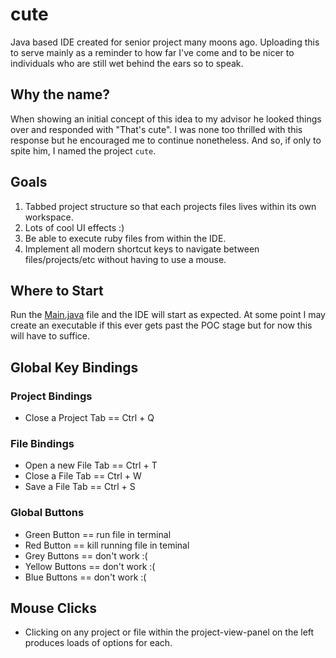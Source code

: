 # cute

Java based IDE created for senior project many moons ago. Uploading this to serve mainly as a reminder to how far I've come and to be nicer to individuals who are still wet behind the ears so to speak.

## Why the name?

When showing an initial concept of this idea to my advisor he looked things over and responded with "That's cute". I was none too thrilled with this response but he encouraged me to continue nonetheless. And so, if only to spite him, I named the project `cute`.

## Goals

1. Tabbed project structure so that each projects files lives within its own workspace.
2. Lots of cool UI effects :)
3. Be able to execute ruby files from within the IDE.
4. Implement all modern shortcut keys to navigate between files/projects/etc without having to use a mouse.

## Where to Start

Run the [Main.java](https://github.com/cdancy/cute/blob/master/src/main/java/main/Main.java) file and the IDE will start as expected. At some point I may create an executable if this ever gets past the POC stage but for now this will have to suffice.

## Global Key Bindings

### Project Bindings
* Close a Project Tab == Ctrl + Q

### File Bindings
* Open a new File Tab == Ctrl + T
* Close a File Tab == Ctrl + W
* Save a File Tab == Ctrl + S

### Global Buttons

* Green Button == run file in terminal
* Red Button == kill running file in teminal
* Grey Buttons == don't work :(
* Yellow Buttons == don't work :(
* Blue Buttons == don't work :(

## Mouse Clicks

* Clicking on any project or file within the project-view-panel on the left produces loads of options for each.
